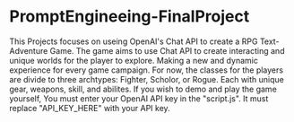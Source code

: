 # PromptEngineeing-FinalProject
This Projects focuses on useing OpenAI's Chat API to create a RPG Text-Adventure Game.
The game aims to use Chat API to create interacting and unique worlds for the player to explore.
Making a new and dynamic experience for every game campaign.
For now, the classes for the players are divide to three archtypes: Fighter, Scholor, or Rogue. Each with unique gear, weapons, skill, and abilites.
If you wish to demo and play the game yourself, You must enter your OpenAI API key in the "script.js". It must replace "API_KEY_HERE" with your API key.
